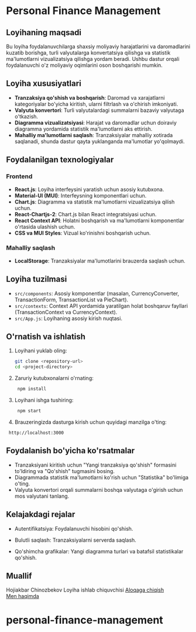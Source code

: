 # Personal Finance Management


## Loyihaning maqsadi

Bu loyiha foydalanuvchilarga shaxsiy moliyaviy harajatlarini va daromadlarini kuzatib borishga, turli valyutalarga konvertatsiya qilishga va statistik ma'lumotlarni vizualizatsiya qilishga yordam beradi. Ushbu dastur orqali foydalanuvchi o'z moliyaviy oqimlarini oson boshqarishi mumkin.

## Loyiha xususiyatlari

- **Tranzaksiya qo'shish va boshqarish**: Daromad va xarajatlarni kategoriyalar bo'yicha kiritish, ularni filtrlash va o'chirish imkoniyati.
- **Valyuta konvertori**: Turli valyutalardagi summalarni bazaviy valyutaga o'tkazish.
- **Diagramma vizualizatsiyasi**: Harajat va daromadlar uchun doiraviy diagramma yordamida statistik ma'lumotlarni aks ettirish.
- **Mahalliy ma'lumotlarni saqlash**: Tranzaksiyalar mahalliy xotirada saqlanadi, shunda dastur qayta yuklanganda ma'lumotlar yo'qolmaydi.

## Foydalanilgan texnologiyalar

### Frontend

- **React.js**: Loyiha interfeysini yaratish uchun asosiy kutubxona.
- **Material-UI (MUI)**: Interfeysning komponentlari uchun.
- **Chart.js**: Diagramma va statistik ma'lumotlarni vizualizatsiya qilish uchun.
- **React-Chartjs-2**: Chart.js bilan React integratsiyasi uchun.
- **React Context API**: Holatni boshqarish va ma'lumotlarni komponentlar o'rtasida ulashish uchun.
- **CSS va MUI Styles**: Vizual ko'rinishni boshqarish uchun.

### Mahalliy saqlash

- **LocalStorage**: Tranzaksiyalar ma'lumotlarini brauzerda saqlash uchun.

## Loyiha tuzilmasi

- `src/components`: Asosiy komponentlar (masalan, CurrencyConverter, TransactionForm, TransactionList va PieChart).
- `src/contexts`: Context API yordamida yaratilgan holat boshqaruv fayllari (TransactionContext va CurrencyContext).
- `src/App.js`: Loyihaning asosiy kirish nuqtasi.

## O'rnatish va ishlatish

1. Loyihani yuklab oling:
   ```bash
   git clone <repository-url>
   cd <project-directory>
   ```
2. Zaruriy kutubxonalarni o'rnating:
   ```bash
    npm install
   ```
3. Loyihani ishga tushiring:

   ```bash
    npm start
   ```

4. Brauzeringizda dasturga kirish uchun quyidagi manzilga o'ting:

```arduino
 http://localhost:3000
```

## Foydalanish bo'yicha ko'rsatmalar

- Tranzaksiyani kiritish uchun "Yangi tranzaksiya qo'shish" formasini to'ldiring va "Qo'shish" tugmasini bosing.
- Diagrammada statistik ma'lumotlarni ko'rish uchun "Statistika" bo'limiga o'ting.
- Valyuta konvertori orqali summalarni boshqa valyutaga o'girish uchun mos valyutani tanlang.

## Kelajakdagi rejalar

- Autentifikatsiya: Foydalanuvchi hisobini qo'shish.
- Bulutli saqlash: Tranzaksiyalarni serverda saqlash.

- Qo'shimcha grafikalar: Yangi diagramma turlari va batafsil statistikalar qo'shish.

## Muallif

Hojiakbar Chinozbekov Loyiha ishlab chiquvchisi
[Aloqaga chiqish](https://t.me/khojiakbar_developer)
<br/>
[Men haqimda](https://khojiakbar-dev-portfolio.vercel.app/)

# personal-finance-management
